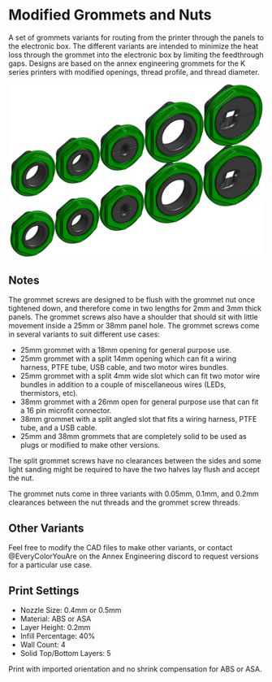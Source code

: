 # Modified Grommets and Nuts

A set of grommets variants for routing from the printer through the panels to the electronic box. The different variants are intended to minimize the heat loss through the grommet into the electronic box by limiting the feedthrough gaps. Designs are based on the annex engineering grommets for the K series printers with modified openings, thread profile, and thread diameter.

![CAD](Images/grommets_cad.png)

## Notes

The grommet screws are designed to be flush with the grommet nut once tightened down, and therefore come in two lengths for 2mm and 3mm thick panels. The grommet screws also have a shoulder that should sit with little movement inside a 25mm or 38mm panel hole. The grommet screws come in several variants to suit different use cases:
- 25mm grommet with a 18mm opening for general purpose use.
- 25mm grommet with a split 14mm opening which can fit a wiring harness, PTFE tube, USB cable, and two motor wires bundles.
- 25mm grommet with a split 4mm wide slot which can fit two motor wire bundles in addition to a couple of miscellaneous wires (LEDs, thermistors, etc).
- 38mm grommet with a 26mm open for general purpose use that can fit a 16 pin microfit connector.
- 38mm grommet with a split angled slot that fits a wiring harness, PTFE tube, and a USB cable.
- 25mm and 38mm grommets that are completely solid to be used as plugs or modified to make other versions.

The split grommet screws have no clearances between the sides and some light sanding might be required to have the two halves lay flush and accept the nut.

The grommet nuts come in three variants with 0.05mm, 0.1mm, and 0.2mm clearances between the nut threads and the grommet screw threads.

## Other Variants

Feel free to modify the CAD files to make other variants, or contact @EveryColorYouAre on the Annex Engineering discord to request versions for a particular use case.

## Print Settings

- Nozzle Size: 0.4mm or 0.5mm
- Material: ABS or ASA
- Layer Height: 0.2mm
- Infill Percentage: 40%
- Wall Count: 4
- Solid Top/Bottom Layers: 5

Print with imported orientation and no shrink compensation for ABS or ASA.